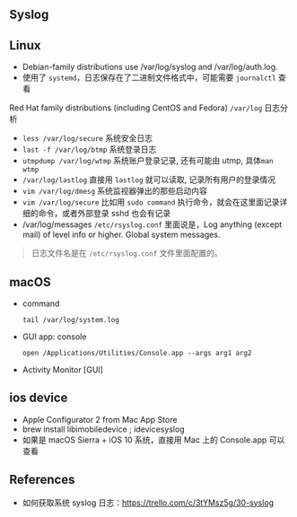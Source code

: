 Syslog
---

## Linux
- Debian-family distributions use /var/log/syslog and /var/log/auth.log.
- 使用了 `systemd`，日志保存在了二进制文件格式中，可能需要 `journalctl` 查看

Red Hat family distributions (including CentOS and Fedora) `/var/log` 日志分析
- `less /var/log/secure` 系统安全日志
- `last -f /var/log/btmp` 系统登录日志
- `utmpdump /var/log/wtmp` 系统账户登录记录, 还有可能由 utmp, 具体`man wtmp`
- `/var/log/lastlog` 直接用 `lastlog` 就可以读取, 记录所有用户的登录情况
- `vim /var/log/dmesg` 系统监视器弹出的那些启动内容
- `vim /var/log/secure` 比如用 `sudo command` 执行命令，就会在这里面记录详细的命令，或者外部登录 sshd 也会有记录
- /var/log/messages `/etc/rsyslog.conf` 里面说是，Log anything (except mail) of level info or higher. Global system messages.

> 日志文件名是在 `/etc/rsyslog.conf` 文件里面配置的。

## macOS
- command
    ```
    tail /var/log/system.log
    ```
- GUI app: console
    ```
    open /Applications/Utilities/Console.app --args arg1 arg2
    ```
- Activity Monitor [GUI]


## ios device
- Apple Configurator 2 from Mac App Store
- brew install libimobiledevice ; idevicesyslog
- 如果是 macOS Sierra + iOS 10 系统，直接用 Mac 上的 Console.app 可以查看


## References

- 如何获取系统 syslog 日志：https://trello.com/c/3tYMsz5g/30-syslog
